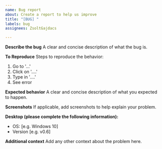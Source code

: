 ```yaml
---
name: Bug report
about: Create a report to help us improve
title: "[BUG] "
labels: bug
assignees: ZsoltGajdacs

---
```


**Describe the bug**
A clear and concise description of what the bug is.

**To Reproduce**
Steps to reproduce the behavior:
1. Go to '...'
2. Click on '....'
3. Type in '....'
4. See error

**Expected behavior**
A clear and concise description of what you expected to happen.

**Screenshots**
If applicable, add screenshots to help explain your problem.

**Desktop (please complete the following information):**
 - OS: [e.g. Windows 10]
 - Version [e.g. v0.6]

**Additional context**
Add any other context about the problem here.
